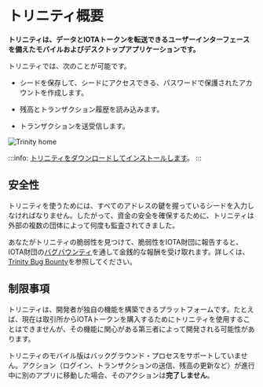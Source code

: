 # トリニティ概要
<!-- # Trinity overview -->

**トリニティは、データとIOTAトークンを転送できるユーザーインターフェースを備えたモバイルおよびデスクトップアプリケーションです。**
<!-- **Trinity is a mobile and desktop application with a user interface that allows you to transfer data and IOTA tokens.** -->

トリニティでは、次のことが可能です。
<!-- Trinity allows you to do the following: -->

* シードを保存して、シードにアクセスできる、パスワードで保護されたアカウントを作成します。
<!-- * Create a password-protected account to store and access your seeds -->
* 残高とトランザクション履歴を読み込みます。
<!-- * Read your balance and transaction history -->
* トランザクションを送受信します。
<!-- * Send and receive transactions -->

![Trinity home](../images/trinity.png)

:::info:
[トリニティをダウンロードしてインストールします](https://trinity.iota.org/)。
:::
<!-- :::info: -->
<!-- [Download and install Trinity](https://trinity.iota.org/) -->
<!-- ::: -->

## 安全性
<!-- ## Security -->

トリニティを使うためには、すべてのアドレスの鍵を握っているシードを入力しなければなりません。したがって、資金の安全を確保するために、トリニティは外部の複数の団体によって何度も監査されてきました。
<!-- To use Trinity, you must enter your seed, which holds the keys to all your addresses. Therefore, to ensure the security of your funds, Trinity has been audited multiple times by external parties. -->

あなたがトリニティの脆弱性を見つけて、脆弱性をIOTA財団に報告すると、IOTA財団の[バグバウンティ](https://bugcrowd.com/iota)を通して金銭的な報酬を受け取れます。詳しくは、[Trinity Bug Bounty](https://blog.iota.org/trinity-public-bug-bounty-df9d2512e50)を参照してください。
<!-- If you find a vulnerability and you report it to us, you'll receive a monetary reward through our [bug bounty](https://bugcrowd.com/iota). For more information, see [Trinity Bug Bounty](https://blog.iota.org/trinity-public-bug-bounty-df9d2512e50). -->

## 制限事項
<!-- ## Limitations -->

トリニティは、開発者が独自の機能を構築できるプラットフォームです。たとえば、現在は取引所からIOTAトークンを購入するためにトリニティを使用することはできませんが、その機能に関心がある第三者によって開発される可能性があります。
<!-- Trinity is a platform on which developers can build their own features. Although you can't use Trinity to buy IOTA tokens from an exchange for example, this feature could be developed by an interested third party. -->

トリニティのモバイル版はバックグラウンド・プロセスをサポートしていません。アクション（ログイン、トランザクションの送信、残高の更新など）が進行中に別のアプリに移動した場合、そのアクションは**完了しません**。
<!-- Trinity mobile does not support background processes. If you navigate to another app while an action (for example, logging in, sending transactions, and refreshing your balance) is ongoing, that action **won't** be completed. -->

